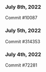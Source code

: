 ### July 8th, 2022

Commit #10087

### July 5th, 2022

Commit #314353


### July 4th, 2022

Commit #72281
